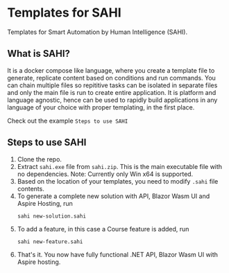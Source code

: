 # Templates for SAHI
Templates for Smart Automation by Human Intelligence (SAHI).

## What is SAHI?
It is a docker compose like language, where you create a template file to generate, replicate content based on conditions and run commands.
You can chain multiple files so repititive tasks can be isolated in separate files and only the main file is run to create entire application.
It is platform and language agnostic, hence can be used to rapidly build applications in any language of your choice with proper templating, in the first place.

Check out the example `Steps to use SAHI`

## Steps to use SAHI
1. Clone the repo.
2. Extract `sahi.exe` file from `sahi.zip`. This is the main executable file with no dependencies. Note: Currently only Win x64 is supported.
3. Based on the location of your templates, you need to modify `.sahi` file contents.
4. To generate a complete new solution with API, Blazor Wasm UI and Aspire Hosting, run
   ```
   sahi new-solution.sahi
   ```
5. To add a feature, in this case a Course feature is added, run
   ```
   sahi new-feature.sahi
   ```
6. That's it. You now have fully functional .NET API, Blazor Wasm UI with Aspire hosting.
